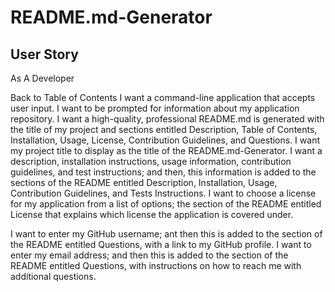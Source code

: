 # README.md-Generator


## User Story

As A Developer

Back to Table of Contents
I want a command-line application that accepts user input.
I want to be prompted for information about my application repository.
I want a high-quality, professional README.md is generated with the title of my project and sections entitled Description, Table of Contents, Installation, Usage, License, Contribution Guidelines,  and Questions.
I want my project title to display as the title of the README.md-Generator.
I want a description, installation instructions, usage information, contribution guidelines, and test instructions; and then, this information is added to the sections of the README entitled Description, Installation, Usage, Contribution Guidelines, and Tests Instructions.
I want to choose a license for my application from a list of options; the section of the README entitled License that explains which license the application is covered under.

I want to enter my GitHub username; ant then this is added to the section of the README entitled Questions, with a link to my GitHub profile.
I want to enter my email address; and then this is added to the section of the README entitled Questions, with instructions on how to reach me with additional questions.
